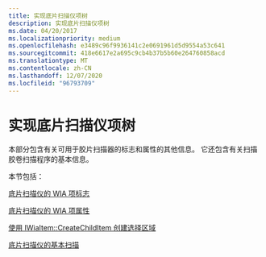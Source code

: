 ```yaml
---
title: 实现底片扫描仪项树
description: 实现底片扫描仪项树
ms.date: 04/20/2017
ms.localizationpriority: medium
ms.openlocfilehash: e3489c96f9936141c2e0691961d5d9554a53c641
ms.sourcegitcommit: 418e6617e2a695c9cb4b37b5b60e264760858acd
ms.translationtype: MT
ms.contentlocale: zh-CN
ms.lasthandoff: 12/07/2020
ms.locfileid: "96793709"
---
```

# <a name="implementing-film-scanner-item-trees"></a>实现底片扫描仪项树





本部分包含有关可用于胶片扫描器的标志和属性的其他信息。 它还包含有关扫描胶卷扫描程序的基本信息。

本节包括：

[底片扫描仪的 WIA 项标志](wia-item-flags-for-film-scanners.md)

[底片扫描仪的 WIA 项属性](wia-item-properties-for-film-scanners.md)

[使用 IWiaItem::CreateChildItem 创建选择区域](using-iwiaitem-createchilditem-to-create-selection-areas.md)

[底片扫描仪的基本扫描](basic-scanning-for-film-scanners.md)

 

 




